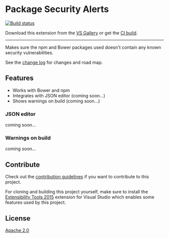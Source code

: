 # Package Security Alerts

<!-- Replace this badge with your own-->
[![Build status](https://ci.appveyor.com/api/projects/status/hv6uyc059rqbc6fj?svg=true)](https://ci.appveyor.com/project/madskristensen/extensibilitytools)

<!-- Update the VS Gallery link after you upload the VSIX-->
Download this extension from the [VS Gallery](https://visualstudiogallery.msdn.microsoft.com/[GuidFromGallery])
or get the [CI build](http://vsixgallery.com/extension/1fd37423-142f-4267-8221-93163d573b90/).

---------------------------------------

Makes sure the npm and Bower packages used doesn't contain any
known security vulnerabilities.

See the [change log](CHANGELOG.md) for changes and road map.

## Features

- Works with Bower and npm
- Integrates with JSON editor (coming soon...)
- Shows warnings on build (coming soon...)

### JSON editor
coming soon...

### Warnings on build
coming soon...

## Contribute
Check out the [contribution guidelines](.github/CONTRIBUTING.md)
if you want to contribute to this project.

For cloning and building this project yourself, make sure
to install the
[Extensibility Tools 2015](https://visualstudiogallery.msdn.microsoft.com/ab39a092-1343-46e2-b0f1-6a3f91155aa6)
extension for Visual Studio which enables some features
used by this project.

## License
[Apache 2.0](LICENSE)
